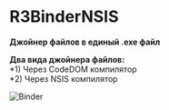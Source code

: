 # R3BinderNSIS
**Джойнер файлов в единый .exe файл**

**Два вида джойнера файлов:**<br>
*1) Через CodeDOM компилятор<br>
*2) Через NSIS компилятор<br>


![Binder](https://a.radikal.ru/a14/2008/d6/a6f82295684a.png)
